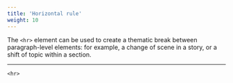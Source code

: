```yaml
---
title: 'Horizontal rule'
weight: 10
---
```


The `<hr>` element can be used to create a thematic break between paragraph-level elements: for example, a change of scene in a story, or a shift of topic within a section.

<hr>

```
<hr>
```